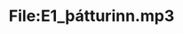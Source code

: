 ---
title: File:E1_þátturinn.mp3
recording of: þátturinn
reading speed: slow
speaker: E
license: CC0
---